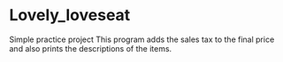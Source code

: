 # Lovely_loveseat
Simple practice project
This program adds the sales tax to the final price and also prints the descriptions of the items.
